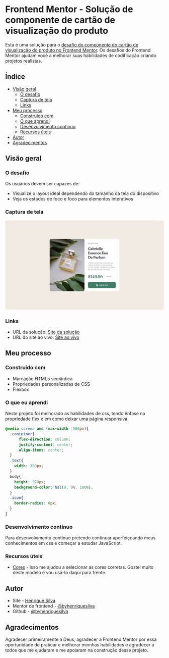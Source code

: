 # Frontend Mentor - Solução de componente de cartão de visualização do produto

Esta é uma solução para o [desafio do componente do cartão de visualização do produto no Frontend Mentor](https://www.frontendmentor.io/challenges/product-preview-card-component-GO7UmttRfa). Os desafios do Frontend Mentor ajudam você a melhorar suas habilidades de codificação criando projetos realistas.

## Índice

- [Visão geral](#visão-geral)
  - [O desafio](#the-challenge)
  - [Captura de tela](#captura-de-tela)
  - [Links](#links)
- [Meu processo](#meu-processo)
  - [Construído com](#construído-com)
  - [O que aprendi](#o-que-aprendi)
  - [Desenvolvimento contínuo](#desenvolvimento-contínuo)
  - [Recursos úteis](#useful-resources)
- [Autor](#autor)
- [Agradecimentos](#agradecimentos)

## Visão geral

### O desafio

Os usuários devem ser capazes de:

- Visualize o layout ideal dependendo do tamanho da tela do dispositivo
- Veja os estados de foco e foco para elementos interativos

### Captura de tela

![](./images/site.png)

### Links

- URL da solução: [Site da solução](https://your-solution-url.com)
- URL do site ao vivo: [Site ao vivo](https://your-live-site-url.com)

## Meu processo

### Construído com

- Marcação HTML5 semântica
- Propriedades personalizadas de CSS
- Flexbox

### O que eu aprendi

Neste projeto foi melhorado as habilidades de css, tendo ênfase na propriedade flex e em como deixar uma página responsiva.


``` css
@media screen and (max-width :580px){
  .conteiner{
      flex-direction: column;
      justify-content: center;
      align-items: center;   
  }
  .text{
    width: 300px;
  }
  body{
    height: 970px;
    background-color: hsl(0, 0%, 100%);
  }
  .icon{
    border-radius: 0px;
  }
}
```

### Desenvolvimento contínuo

Para desenvolvimento contínuo pretendo continuar aperfeiçoando meus conhecimentos em css e começar a estudar JavaScript.

### Recursos úteis

- [Cores](https://convertingcolors.com/hsl-color-228_12_50.html) - Isso me ajudou a selecionar as cores corretas. Gostei muito deste modelo e vou usá-lo daqui para frente.

## Autor

- Site - [Henrique Silva](https://profilehs.netlify.app/)
- Mentor de frontend - [@byhenriquesilva](https://www.frontendmentor.io/profile/byhenriquesilva)
- Github - [@byhenriquesilva](https://github.com/byhenriquesilva)

## Agradecimentos

Agradecer primeiramente a Deus, agradecer a Frontend Mentor por essa oportunidade de praticar e melhorar minnhas habilidades e agradecer a todos que me ejudaram e me apoiaram na  construção desse projeto.